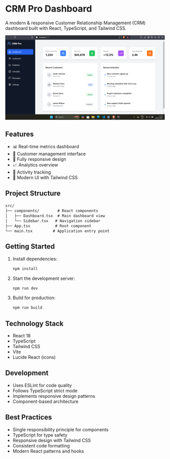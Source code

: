 # CRM Pro Dashboard

A modern & responsive Customer Relationship Management (CRM) dashboard built with React, TypeScript, and Tailwind CSS.

![Fusion Flavors Menu](assets/hero.png)

## Features

- 📊 Real-time metrics dashboard
- 👥 Customer management interface
- 📱 Fully responsive design
- 📈 Analytics overview
- 🔔 Activity tracking
- 🎨 Modern UI with Tailwind CSS

## Project Structure

```
src/
├── components/        # React components
│   ├── Dashboard.tsx  # Main dashboard view
│   └── Sidebar.tsx   # Navigation sidebar
├── App.tsx           # Root component
└── main.tsx         # Application entry point
```

## Getting Started

1. Install dependencies:
   ```bash
   npm install
   ```

2. Start the development server:
   ```bash
   npm run dev
   ```

3. Build for production:
   ```bash
   npm run build
   ```

## Technology Stack

- React 18
- TypeScript
- Tailwind CSS
- Vite
- Lucide React (icons)

## Development

- Uses ESLint for code quality
- Follows TypeScript strict mode
- Implements responsive design patterns
- Component-based architecture

## Best Practices

- Single responsibility principle for components
- TypeScript for type safety
- Responsive design with Tailwind CSS
- Consistent code formatting
- Modern React patterns and hooks

